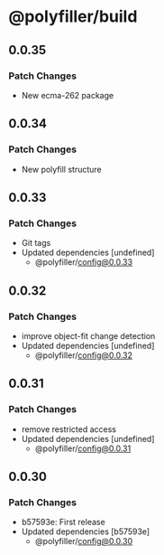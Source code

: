 # @polyfiller/build

## 0.0.35

### Patch Changes

- New ecma-262 package

## 0.0.34

### Patch Changes

- New polyfill structure

## 0.0.33

### Patch Changes

- Git tags
- Updated dependencies [undefined]
  - @polyfiller/config@0.0.33

## 0.0.32

### Patch Changes

- improve object-fit change detection
- Updated dependencies [undefined]
  - @polyfiller/config@0.0.32

## 0.0.31

### Patch Changes

- remove restricted access
- Updated dependencies [undefined]
  - @polyfiller/config@0.0.31

## 0.0.30

### Patch Changes

- b57593e: First release
- Updated dependencies [b57593e]
  - @polyfiller/config@0.0.30
